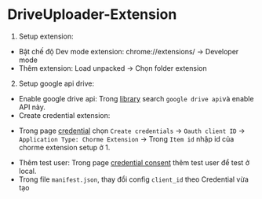 # DriveUploader-Extension

1. Setup extension:
- Bật chế độ Dev mode extension: chrome://extensions/ -> Developer mode
- Thêm extension: Load unpacked -> Chọn folder extension

2. Setup google api drive:
- Enable google drive api: Trong [library](https://console.cloud.google.com/apis/library?project=azoom-n-d-phong) search `google drive api`và enable API này.
- Create credential extension: 
+ Trong page [credential](https://console.cloud.google.com/apis/credentials?project=azoom-n-d-phong) chọn `Create credentials` -> `Oauth client ID` -> `Application Type: Chorme Extension` -> Trong `Item id` nhập id của chorme extension setup ở 1.
- Thêm test user: Trong page [credential consent](https://console.cloud.google.com/apis/credentials/consent?project=azoom-n-d-phong) thêm test user để test ở local.
- Trong file `manifest.json`, thay đổi config `client_id` theo Credential vừa tạo